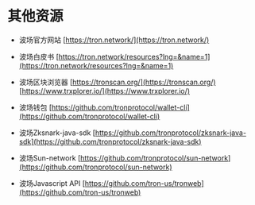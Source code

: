 # 其他资源

* 波场官方网站
[https://tron.network/](https://tron.network/)


* 波场白皮书
[https://tron.network/resources?lng=&name=1](https://tron.network/resources?lng=&name=1)


* 波场区块浏览器
[https://tronscan.org/](https://tronscan.org/)
[https://www.trxplorer.io/](https://www.trxplorer.io/)


* 波场钱包
[https://github.com/tronprotocol/wallet-cli](https://github.com/tronprotocol/wallet-cli)

* 波场Zksnark-java-sdk
[https://github.com/tronprotocol/zksnark-java-sdk](https://github.com/tronprotocol/zksnark-java-sdk)


* 波场Sun-network
[https://github.com/tronprotocol/sun-network](https://github.com/tronprotocol/sun-network)


* 波场Javascript API
[https://github.com/tron-us/tronweb](https://github.com/tron-us/tronweb)
